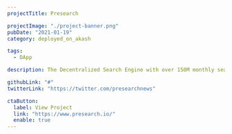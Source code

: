 ```yaml
---
projectTitle: Presearch

projectImage: "./project-banner.png"
pubDate: "2021-01-19"
category: deployed_on_akash

tags:
  - DApp

description: The Decentralized Search Engine with over 150M monthly searches Presearch is successfully running their nodes on Akash and working on a one-click deployment, according to this tweet from their official account. Additionally, Colin Pape, CEO of decentralized search engine Presearch, discusses how their community could leverage Akash in this article from Cointelegraph.

githubLink: "#"
twitterLink: "https://twitter.com/presearchnews"

ctaButton:
  label: View Project
  link: "https://www.presearch.io/"
  enable: true
---
```

